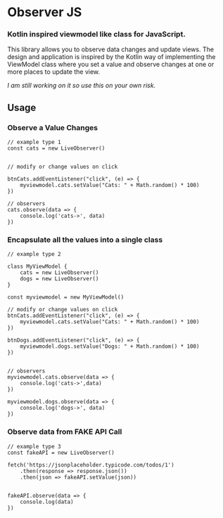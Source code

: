 # Observer JS

### Kotlin inspired viewmodel like class for JavaScript.  

This library allows you to observe data changes and update views. The design and application is inspired by the Kotlin way of implementing the ViewModel class where you set a value and observe changes at one or more places to update the view. 

_I am still working on it so use this on your own risk._

## Usage

### Observe a Value Changes

```
// example type 1 
const cats = new LiveObserver() 


// modify or change values on click

btnCats.addEventListener("click", (e) => {
    myviewmodel.cats.setValue("Cats: " + Math.random() * 100) 
})

// observers 
cats.observe(data => { 
    console.log('cats->', data)
})

```

### Encapsulate all the values into a single class 

```
// example type 2

class MyViewModel {
    cats = new LiveObserver()
    dogs = new LiveObserver() 
} 

const myviewmodel = new MyViewModel()

// modify or change values on click
btnCats.addEventListener("click", (e) => {
    myviewmodel.cats.setValue("Cats: " + Math.random() * 100) 
})

btnDogs.addEventListener("click", (e) => {
    myviewmodel.dogs.setValue("Dogs: " + Math.random() * 100) 
})


// observers 
myviewmodel.cats.observe(data => { 
    console.log('cats->',data)
})

myviewmodel.dogs.observe(data => { 
    console.log('dogs->', data)
})

```

### Observe data from FAKE API Call

```
// example type 3
const fakeAPI = new LiveObserver()

fetch('https://jsonplaceholder.typicode.com/todos/1')
    .then(response => response.json())
    .then(json => fakeAPI.setValue(json))


fakeAPI.observe(data => {
    console.log(data) 
})

```